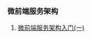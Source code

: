 
### 微前端服务架构

1. <a href="https://github.com/tugenhua0707/micro-front-end/tree/master/vue-micro-front-end">微前端服务架构入门(一)</a>